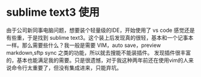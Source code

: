 # sublime text3 使用
由于公司新同事电脑问题，想要装个轻量级的IDE，开始使用了 vs code 感觉还是有些重，于是找到 sublime text3。这个装上后发现真的很轻，基本和一个记事本一样。那么需要些什么？我一般是需要 VIM，auto save，preview markdown,sftp sync 之类的功能，所以就去搜能不能装插件。
发现插件很丰富的，基本也能满足我的需要。只是很遗憾，对于我这种两年前还在使用vim的人来说命令行太重要了，但没有集成进来，只能弃坑。